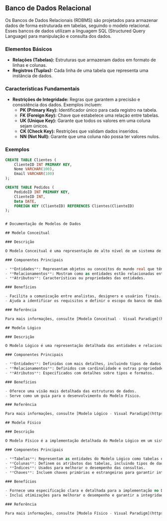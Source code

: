 
## Banco de Dados Relacional

Os Bancos de Dados Relacionais (RDBMS) são projetados para armazenar dados de forma estruturada em tabelas, seguindo o modelo relacional. Esses bancos de dados utilizam a linguagem SQL (Structured Query Language) para manipulação e consulta dos dados.

### Elementos Básicos
- **Relações (Tabelas):** Estruturas que armazenam dados em formato de linhas e colunas.
- **Registros (Tuplas):** Cada linha de uma tabela que representa uma instância de dados.

### Características Fundamentais
- **Restrições de Integridade:** Regras que garantem a precisão e consistência dos dados. Exemplos incluem:
  - **PK (Primary Key):** Identificador único para cada registro na tabela.
  - **FK (Foreign Key):** Chave que estabelece uma relação entre tabelas.
  - **UK (Unique Key):** Garante que todos os valores em uma coluna sejam únicos.
  - **CK (Check Key):** Restrições que validam dados inseridos.
  - **NN (Not Null):** Garante que uma coluna não possa ter valores nulos.

### Exemplos

```sql
CREATE TABLE Clientes (
    ClienteID INT PRIMARY KEY,
    Nome VARCHAR(100),
    Email VARCHAR(100)
);

CREATE TABLE Pedidos (
    PedidoID INT PRIMARY KEY,
    ClienteID INT,
    Data DATE,
    FOREIGN KEY (ClienteID) REFERENCES Clientes(ClienteID)
);


# Documentação de Modelos de Dados

## Modelo Conceitual

### Descrição

O Modelo Conceitual é uma representação de alto nível de um sistema de banco de dados, focado na estrutura das entidades e seus relacionamentos. É uma visão independente da tecnologia e do sistema de gerenciamento de banco de dados (DBMS) usado. O objetivo principal é definir os requisitos e o escopo do banco de dados.

### Componentes Principais

- **Entidades**: Representam objetos ou conceitos do mundo real que têm uma existência independente e são importantes para o sistema.
- **Relacionamentos**: Mostram como as entidades estão relacionadas entre si.
- **Atributos**: Características ou propriedades das entidades.

### Benefícios

- Facilita a comunicação entre analistas, designers e usuários finais.
- Ajuda a identificar os requisitos e definir o escopo do banco de dados.

### Referência

Para mais informações, consulte [Modelo Conceitual - Visual Paradigm](https://www.visual-paradigm.com/support/documents/vpuserguide/3563/3564/85378_conceptual,l.html).

## Modelo Lógico

### Descrição

O Modelo Lógico é uma representação detalhada das entidades e relacionamentos identificados no Modelo Conceitual. Ele traduz o modelo conceitual em uma estrutura mais específica, que é independente da tecnologia de banco de dados, mas inclui detalhes suficientes para a criação de um modelo físico.

### Componentes Principais

- **Entidades**: Definidas com mais detalhes, incluindo tipos de dados e restrições.
- **Relacionamentos**: Definidos com cardinalidade e outras propriedades.
- **Atributos**: Especificados com detalhes sobre tipos e formatos.

### Benefícios

- Oferece uma visão mais detalhada das estruturas de dados.
- Serve como um guia para o desenvolvimento do Modelo Físico.

### Referência

Para mais informações, consulte [Modelo Lógico - Visual Paradigm](https://www.visual-paradigm.com/support/documents/vpuserguide/3563/3564/85378_conceptual,l.html).

## Modelo Físico

### Descrição

O Modelo Físico é a implementação detalhada do Modelo Lógico em um sistema de gerenciamento de banco de dados específico. Ele descreve como os dados serão armazenados, acessados e gerenciados no banco de dados físico.

### Componentes Principais

- **Tabelas**: Representam as entidades do Modelo Lógico como tabelas em um banco de dados.
- **Colunas**: Definem os atributos das tabelas, incluindo tipos de dados e restrições.
- **Índices**: Usados para melhorar o desempenho das consultas.
- **Chaves**: Incluem chaves primárias e estrangeiras para garantir integridade referencial.

### Benefícios

- Fornece uma especificação clara e detalhada para a implementação no DBMS.
- Inclui otimizações para melhorar o desempenho e garantir a integridade dos dados.

### Referência

Para mais informações, consulte [Modelo Físico - Visual Paradigm](https://www.visual-paradigm.com/support/documents/vpuserguide/3563/3564/85378_conceptual,l.html).
